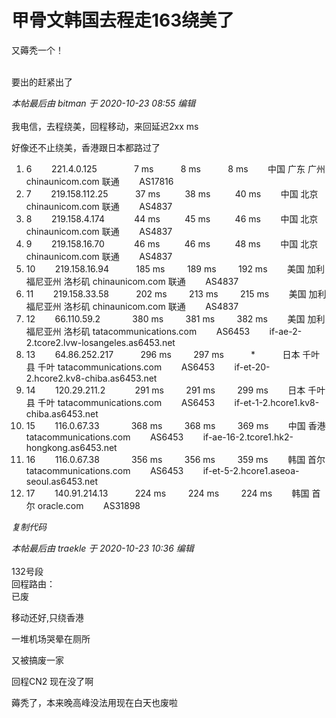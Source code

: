 # 甲骨文韩国去程走163绕美了


又薅秃一个！<br />
<br />
<img src="static/image/smiley/default/victory.gif" smilieid="14" border="0" alt="" /><img src="static/image/smiley/default/victory.gif" smilieid="14" border="0" alt="" /><img src="static/image/smiley/default/victory.gif" smilieid="14" border="0" alt="" />

要出的赶紧出了<img src="static/image/smiley/default/lol.gif" smilieid="12" border="0" alt="" />

<i class="pstatus"> 本帖最后由 bitman 于 2020-10-23 08:55 编辑 </i><br />
<br />
我电信，去程绕美，回程移动，来回延迟2xx ms<img id="aimg_QWi8L" onclick="zoom(this, this.src, 0, 0, 0)" class="zoom" src="https://cdn.jsdelivr.net/gh/hishis/forum-master/public/images/patch.gif" onmouseover="img_onmouseoverfunc(this)" onload="thumbImg(this)" border="0" alt="" />

好像还不止绕美，香港跟日本都路过了<br /><div class="blockcode"><div id="code_XpX"><ol><li> 6&nbsp; &nbsp; &nbsp; &nbsp; 221.4.0.125&nbsp; &nbsp; &nbsp; &nbsp; &nbsp; &nbsp;&nbsp; &nbsp; 7 ms&nbsp; &nbsp; &nbsp; &nbsp;&nbsp; &nbsp; 8 ms&nbsp; &nbsp; &nbsp; &nbsp;&nbsp; &nbsp; 8 ms&nbsp; &nbsp; &nbsp; &nbsp; 中国 广东 广州 chinaunicom.com 联通&nbsp; &nbsp; &nbsp; &nbsp; AS17816&nbsp; &nbsp; &nbsp; &nbsp; &nbsp; &nbsp; &nbsp; &nbsp; <br /><li> 7&nbsp; &nbsp; &nbsp; &nbsp; 219.158.112.25 &nbsp; &nbsp; &nbsp; &nbsp;&nbsp; &nbsp;37 ms&nbsp; &nbsp; &nbsp; &nbsp;&nbsp; &nbsp;38 ms&nbsp; &nbsp; &nbsp; &nbsp;&nbsp; &nbsp;40 ms&nbsp; &nbsp; &nbsp; &nbsp; 中国 北京 chinaunicom.com 联通&nbsp; &nbsp; &nbsp; &nbsp; AS4837&nbsp; &nbsp; &nbsp; &nbsp; &nbsp; &nbsp; &nbsp; &nbsp; <br /><li> 8&nbsp; &nbsp; &nbsp; &nbsp; 219.158.4.174&nbsp;&nbsp;&nbsp; &nbsp; &nbsp; &nbsp;&nbsp; &nbsp;44 ms&nbsp; &nbsp; &nbsp; &nbsp;&nbsp; &nbsp;45 ms&nbsp; &nbsp; &nbsp; &nbsp;&nbsp; &nbsp;46 ms&nbsp; &nbsp; &nbsp; &nbsp; 中国 北京 chinaunicom.com 联通&nbsp; &nbsp; &nbsp; &nbsp; AS4837&nbsp; &nbsp; &nbsp; &nbsp; &nbsp; &nbsp; &nbsp; &nbsp; <br /><li> 9&nbsp; &nbsp; &nbsp; &nbsp; 219.158.16.70&nbsp;&nbsp;&nbsp; &nbsp; &nbsp; &nbsp;&nbsp; &nbsp;46 ms&nbsp; &nbsp; &nbsp; &nbsp;&nbsp; &nbsp;46 ms&nbsp; &nbsp; &nbsp; &nbsp;&nbsp; &nbsp;48 ms&nbsp; &nbsp; &nbsp; &nbsp; 中国 北京 chinaunicom.com 联通&nbsp; &nbsp; &nbsp; &nbsp; AS4837&nbsp; &nbsp; &nbsp; &nbsp; &nbsp; &nbsp; &nbsp; &nbsp; <br /><li>10&nbsp; &nbsp; &nbsp; &nbsp; 219.158.16.94&nbsp;&nbsp;&nbsp; &nbsp; &nbsp; &nbsp;&nbsp;&nbsp;185 ms&nbsp; &nbsp; &nbsp; &nbsp;&nbsp;&nbsp;189 ms&nbsp; &nbsp; &nbsp; &nbsp;&nbsp;&nbsp;192 ms&nbsp; &nbsp; &nbsp; &nbsp; 美国 加利福尼亚州 洛杉矶 chinaunicom.com 联通&nbsp; &nbsp; &nbsp; &nbsp; AS4837&nbsp; &nbsp; &nbsp; &nbsp; &nbsp; &nbsp; &nbsp; &nbsp; <br /><li>11&nbsp; &nbsp; &nbsp; &nbsp; 219.158.33.58&nbsp;&nbsp;&nbsp; &nbsp; &nbsp; &nbsp;&nbsp;&nbsp;202 ms&nbsp; &nbsp; &nbsp; &nbsp;&nbsp;&nbsp;213 ms&nbsp; &nbsp; &nbsp; &nbsp;&nbsp;&nbsp;215 ms&nbsp; &nbsp; &nbsp; &nbsp; 美国 加利福尼亚州 洛杉矶 chinaunicom.com 联通&nbsp; &nbsp; &nbsp; &nbsp; AS4837&nbsp; &nbsp; &nbsp; &nbsp; &nbsp; &nbsp; &nbsp; &nbsp; <br /><li>12&nbsp; &nbsp; &nbsp; &nbsp; 66.110.59.2&nbsp; &nbsp; &nbsp; &nbsp; &nbsp; &nbsp;&nbsp;&nbsp;380 ms&nbsp; &nbsp; &nbsp; &nbsp;&nbsp;&nbsp;381 ms&nbsp; &nbsp; &nbsp; &nbsp;&nbsp;&nbsp;382 ms&nbsp; &nbsp; &nbsp; &nbsp; 美国 加利福尼亚州 洛杉矶 tatacommunications.com&nbsp; &nbsp; &nbsp; &nbsp; AS6453&nbsp; &nbsp; &nbsp; &nbsp; if-ae-2-2.tcore2.lvw-losangeles.as6453.net&nbsp; &nbsp; &nbsp; &nbsp; <br /><li>13&nbsp; &nbsp; &nbsp; &nbsp; 64.86.252.217&nbsp;&nbsp;&nbsp; &nbsp; &nbsp; &nbsp;&nbsp;&nbsp;296 ms&nbsp; &nbsp; &nbsp; &nbsp;&nbsp;&nbsp;297 ms&nbsp; &nbsp; &nbsp; &nbsp;&nbsp; &nbsp; *&nbsp; &nbsp;&nbsp; &nbsp; &nbsp; &nbsp; 日本 千叶县 千叶 tatacommunications.com&nbsp; &nbsp; &nbsp; &nbsp; AS6453&nbsp; &nbsp; &nbsp; &nbsp; if-et-20-2.hcore2.kv8-chiba.as6453.net&nbsp; &nbsp; &nbsp; &nbsp; <br /><li>14&nbsp; &nbsp; &nbsp; &nbsp; 120.29.211.2&nbsp; &nbsp;&nbsp; &nbsp; &nbsp; &nbsp;&nbsp;&nbsp;291 ms&nbsp; &nbsp; &nbsp; &nbsp;&nbsp;&nbsp;291 ms&nbsp; &nbsp; &nbsp; &nbsp;&nbsp;&nbsp;299 ms&nbsp; &nbsp; &nbsp; &nbsp; 日本 千叶县 千叶 tatacommunications.com&nbsp; &nbsp; &nbsp; &nbsp; AS6453&nbsp; &nbsp; &nbsp; &nbsp; if-et-1-2.hcore1.kv8-chiba.as6453.net&nbsp; &nbsp; &nbsp; &nbsp; <br /><li>15&nbsp; &nbsp; &nbsp; &nbsp; 116.0.67.33&nbsp; &nbsp; &nbsp; &nbsp; &nbsp; &nbsp;&nbsp;&nbsp;368 ms&nbsp; &nbsp; &nbsp; &nbsp;&nbsp;&nbsp;368 ms&nbsp; &nbsp; &nbsp; &nbsp;&nbsp;&nbsp;369 ms&nbsp; &nbsp; &nbsp; &nbsp; 中国 香港 tatacommunications.com&nbsp; &nbsp; &nbsp; &nbsp; AS6453&nbsp; &nbsp; &nbsp; &nbsp; if-ae-16-2.tcore1.hk2-hongkong.as6453.net&nbsp; &nbsp; &nbsp; &nbsp; <br /><li>16&nbsp; &nbsp; &nbsp; &nbsp; 116.0.67.38&nbsp; &nbsp; &nbsp; &nbsp; &nbsp; &nbsp;&nbsp;&nbsp;356 ms&nbsp; &nbsp; &nbsp; &nbsp;&nbsp;&nbsp;356 ms&nbsp; &nbsp; &nbsp; &nbsp;&nbsp;&nbsp;359 ms&nbsp; &nbsp; &nbsp; &nbsp; 韩国 首尔 tatacommunications.com&nbsp; &nbsp; &nbsp; &nbsp; AS6453&nbsp; &nbsp; &nbsp; &nbsp; if-et-5-2.hcore1.aseoa-seoul.as6453.net&nbsp; &nbsp; &nbsp; &nbsp; <br /><li>17&nbsp; &nbsp; &nbsp; &nbsp; 140.91.214.13&nbsp;&nbsp;&nbsp; &nbsp; &nbsp; &nbsp;&nbsp;&nbsp;224 ms&nbsp; &nbsp; &nbsp; &nbsp;&nbsp;&nbsp;224 ms&nbsp; &nbsp; &nbsp; &nbsp;&nbsp;&nbsp;224 ms&nbsp; &nbsp; &nbsp; &nbsp; 韩国 首尔 oracle.com&nbsp; &nbsp; &nbsp; &nbsp; AS31898</ol></div><em onclick="copycode($('code_XpX'));">复制代码</em></div>

<i class="pstatus"> 本帖最后由 traekle 于 2020-10-23 10:36 编辑 </i><br />
<br />
132号段<br />
回程路由：<br />
<img id="aimg_bAhrA" onclick="zoom(this, this.src, 0, 0, 0)" class="zoom" src="https://kyun.ltyuanfang.cn/tc/2020/10/23/bba8c5aeb97d8.png" onmouseover="img_onmouseoverfunc(this)" onload="thumbImg(this)" border="0" alt="" /><br />
<img id="aimg_cf1uK" onclick="zoom(this, this.src, 0, 0, 0)" class="zoom" src="https://kyun.ltyuanfang.cn/tc/2020/10/23/ee08b7ffac5ef.png" onmouseover="img_onmouseoverfunc(this)" onload="thumbImg(this)" border="0" alt="" /><br />
已废

移动还好,只绕香港

一堆机场哭晕在厕所

又被搞废一家

回程CN2 现在没了啊

薅秃了，本来晚高峰没法用现在白天也废啦
